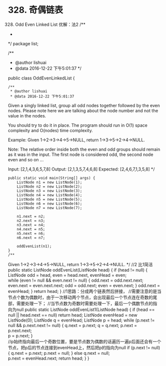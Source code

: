 # 328. 奇偶链表

[](https://leetcode-cn.com/problems/odd-even-linked-list/)



328. Odd Even Linked List
优解：法2
/**
 *
 */
package list;

/**
 * @author lishuai
 * @data 2016-12-22 下午5:01:37
 */

public class OddEvenLinkedList {

    /**
     * @author lishuai
     * @data 2016-12-22 下午5:01:37
Given a singly linked list, group all odd nodes together followed by the even nodes.
 Please note here we are talking about the node number and not the value in the nodes.

You should try to do it in place. The program should run in O(1) space complexity and O(nodes) time complexity.

Example:
Given 1->2->3->4->5->NULL,
return 1->3->5->2->4->NULL.

Note:
The relative order inside both the even and odd groups should remain as it was in the input.
The first node is considered odd, the second node even and so on ...


Input:
[2,1,4,3,6,5,7,8]
Output:
[2,1,3,5,7,4,6,8]
Expected:
[2,4,6,7,1,3,5,8]
     */

    public static void main(String[] args) {
        ListNode n1 = new ListNode(1);
        ListNode n2 = new ListNode(2);
        ListNode n3 = new ListNode(3);       
        ListNode n4 = new ListNode(4);       
        ListNode n5 = new ListNode(5);
        ListNode n6 = new ListNode(6);
        ListNode n7 = new ListNode(7);

        n1.next = n2;
        n2.next = n3;
        n3.next = n4;
        n4.next = n5;       
        n5.next = n6;
        n6.next = n7;

        oddEvenList(n1);
    }
    /**
Given 1->2->3->4->5->NULL,
return 1->3->5->2->4->NULL.
     */
    //2 比1简洁
    public static ListNode oddEvenList(ListNode head) {
        if (head != null) {           
            ListNode odd = head, even = head.next, evenHead = even;       
            while (even != null && even.next != null) {
                odd.next = odd.next.next;
                even.next = even.next.next;
                odd = odd.next;
                even = even.next;
            }
            odd.next = evenHead;
        }
        return head;
    }
    //1思路：分成两个链表然后拼接，
    //需要注意的是当节点个数为偶数时，由于一次移动两个节点，会出现最后一个节点连在奇数的尾部，需要处理一下；
    //当节点数为奇数时需要处理一下，最后一个偶数节点的指向为null
    public static ListNode oddEvenList1(ListNode head) {
        if (head == null || head.next == null) return head;
        ListNode  evenHead = new ListNode(0);
        ListNode q = evenHead;
        ListNode p = head;
        while (p.next != null && p.next.next != null) {
            q.next = p.next;
            q = q.next;
            p.next = p.next.next;     
            p = p.next;
        }   
        //p始终指向最后一个奇数位置，要是节点数为偶数的话遍历一遍p后面还会有一个节点，把p后的节点连接到evenHead上，然后把p的指向为null
        if (p.next != null) {
            q.next = p.next;
            p.next = null;
        } else q.next = null;       
        p.next = evenHead.next;
        return head;
    }
}

